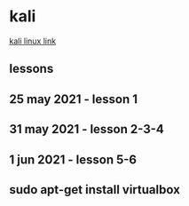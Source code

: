 # kali

[kali linux link](https://www.youtube.com/watch?v=ElWo5fd4rIU&list=PLYmlEoSHldN7HJapyiQ8kFLUsk_a7EjCw)

## lessons

## 25 may 2021 - lesson 1

## 31 may 2021 - lesson 2-3-4

## 1 jun 2021 - lesson 5-6

## sudo apt-get install virtualbox




